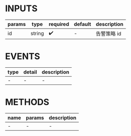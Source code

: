 [//]: # "business-bricks/monitor-alert/alert-rule-detail.ts"

# INPUTS

| params | type   | required | default | description |
| ------ | ------ | -------- | ------- | ----------- |
| id     | string | ✔️       | -       | 告警策略 id |

# EVENTS

| type | detail | description |
| ---- | ------ | ----------- |
| -    | -      | -           |

# METHODS

| name | params | description |
| ---- | ------ | ----------- |
| -    | -      | -           |
